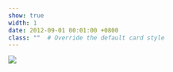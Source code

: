 ```yaml
---
show: true
width: 1
date: 2012-09-01 00:01:00 +0800
class: ""  # Override the default card style
---
```

<div>
<img src="{{ 'assets/images/badges/QUST.png' | relative_url }}" class="img-fluid rounded" >
</div>